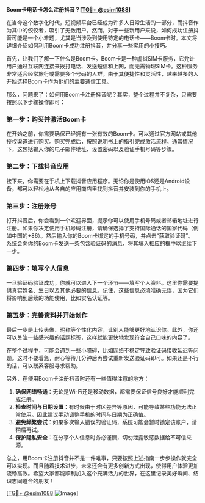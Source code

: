 **Boom卡电话卡怎么注册抖音？[[TG💪+ @esim1088](https://t.me/s/esim1088)]**

在当今这个数字化时代，短视频平台已经成为许多人日常生活的一部分，而抖音作为其中的佼佼者，吸引了无数用户。然而，对于一些新用户来说，如何成功注册抖音可能是一个小难题，尤其是当涉及到使用特定的电话卡——Boom卡时。本文将详细介绍如何利用Boom卡成功注册抖音，并分享一些实用的小技巧。

首先，让我们了解一下什么是Boom卡。Boom卡是一种虚拟SIM卡服务，它允许用户通过互联网连接来拨打电话、发送短信和上网，而无需物理SIM卡。这种服务非常适合经常旅行或需要多个号码的人群。由于其便捷性和灵活性，越来越多的人开始选择Boom卡作为他们的主要通信工具。

那么，问题来了：如何用Boom卡注册抖音呢？其实，整个过程并不复杂，只需要按照以下步骤操作即可：

### 第一步：购买并激活Boom卡

在开始之前，你需要确保已经拥有一张有效的Boom卡。可以通过官方网站或其他授权渠道进行购买。购买完成后，按照说明书上的指引完成激活流程。通常情况下，这包括输入你的电子邮件地址、设置密码以及验证手机号码等步骤。

### 第二步：下载抖音应用

接下来，你需要在手机上下载抖音应用程序。无论你是使用iOS还是Android设备，都可以轻松地从各自的应用商店里找到抖音并安装到你的手机上。

### 第三步：注册账号

打开抖音后，你会看到一个欢迎界面，提示你可以使用手机号码或者邮箱地址进行注册。如果你决定使用手机号码注册，请确保选择了支持国际通话的国家代码（例如中国的+86）。然后输入你的Boom卡绑定的手机号码，并点击“获取验证码”。系统会向你的Boom卡发送一条包含验证码的消息，将其填入相应的框中以继续下一步。

### 第四步：填写个人信息

一旦验证码验证成功，你就可以进入下一个环节——填写个人资料。这里你需要提供真实姓名、生日以及其他必要的信息。记住，这些信息必须准确无误，因为它们将影响到后续的功能使用，比如实名认证等。

### 第五步：完善资料并开始创作

最后一步是上传头像、昵称等个性化内容，让别人能够更好地认识你。此外，你还可以关注一些感兴趣的话题标签，这样就能更快地发现符合自己口味的内容了。

在整个过程中，可能会遇到一些小障碍，比如网络不稳定导致验证码接收延迟等问题。这时不要着急，耐心等待几分钟后再尝试重新发送验证码即可。如果还是不行的话，可以联系客服寻求帮助。

另外，在使用Boom卡注册抖音时还有一些值得注意的地方：

1. **确保网络畅通**：无论是Wi-Fi还是移动数据，都需要保证信号良好才能顺利完成注册。
2. **检查时间与日期设置**：有时候由于时区差异等原因，可能导致某些功能无法正常使用。因此建议手动调整手机的时间与日期为正确值。
3. **避免频繁尝试**：如果多次输入错误的验证码，系统可能会暂时锁定该账户，请稍后再试。
4. **保护隐私安全**：在分享个人信息时务必谨慎，切勿泄露敏感数据给不可信来源。

总之，用Boom卡注册抖音并不是一件难事，只要按照上述指南一步步操作就完全可以实现。而且随着技术进步，未来还会有更多创新方式出现，使得用户体验更加流畅高效。希望大家都能顺利加入这个充满活力的世界，在这里记录美好瞬间、结识志同道合的朋友！

[[TG💪+ @esim1088](https://t.me/s/esim1088) ![Image](https://i.postimg.cc/4NQfJmqS/Snipaste-2025-05-13-00-14-12.png)]
